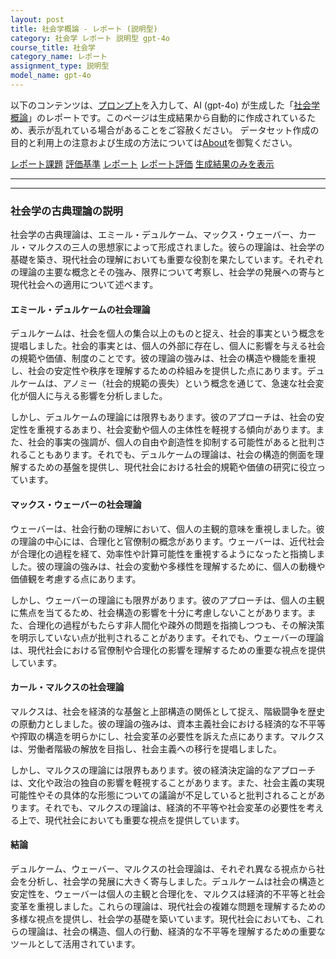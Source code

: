 ```yaml
---
layout: post
title: 社会学概論 - レポート (説明型)
category: 社会学 レポート 説明型 gpt-4o
course_title: 社会学
category_name: レポート
assignment_type: 説明型
model_name: gpt-4o
---
```


以下のコンテンツは、[プロンプト](http://127.0.0.1:8000/generated/社会学/gpt-4o/prompt_レポート-説明型.md)を入力して、AI (gpt-4o) が生成した「[社会学概論](/contents/社会学/)」のレポートです。このページは生成結果から自動的に作成されているため、表示が乱れている場合があることをご容赦ください。
データセット作成の目的と利用上の注意および生成の方法については[About](/About)を御覧ください。

[レポート課題](../レポート課題-説明型)
[評価基準](../評価基準-説明型)
[レポート](../レポート-説明型)
[レポート評価](../レポート評価-説明型)
[生成結果のみを表示](http://127.0.0.1:8000/generated/社会学/gpt-4o/レポート-説明型.md)
  

***
***
  
### 社会学の古典理論の説明

社会学の古典理論は、エミール・デュルケーム、マックス・ウェーバー、カール・マルクスの三人の思想家によって形成されました。彼らの理論は、社会学の基礎を築き、現代社会の理解においても重要な役割を果たしています。それぞれの理論の主要な概念とその強み、限界について考察し、社会学の発展への寄与と現代社会への適用について述べます。

#### エミール・デュルケームの社会理論

デュルケームは、社会を個人の集合以上のものと捉え、社会的事実という概念を提唱しました。社会的事実とは、個人の外部に存在し、個人に影響を与える社会の規範や価値、制度のことです。彼の理論の強みは、社会の構造や機能を重視し、社会の安定性や秩序を理解するための枠組みを提供した点にあります。デュルケームは、アノミー（社会的規範の喪失）という概念を通じて、急速な社会変化が個人に与える影響を分析しました。

しかし、デュルケームの理論には限界もあります。彼のアプローチは、社会の安定性を重視するあまり、社会変動や個人の主体性を軽視する傾向があります。また、社会的事実の強調が、個人の自由や創造性を抑制する可能性があると批判されることもあります。それでも、デュルケームの理論は、社会の構造的側面を理解するための基盤を提供し、現代社会における社会的規範や価値の研究に役立っています。

#### マックス・ウェーバーの社会理論

ウェーバーは、社会行動の理解において、個人の主観的意味を重視しました。彼の理論の中心には、合理化と官僚制の概念があります。ウェーバーは、近代社会が合理化の過程を経て、効率性や計算可能性を重視するようになったと指摘しました。彼の理論の強みは、社会の変動や多様性を理解するために、個人の動機や価値観を考慮する点にあります。

しかし、ウェーバーの理論にも限界があります。彼のアプローチは、個人の主観に焦点を当てるため、社会構造の影響を十分に考慮しないことがあります。また、合理化の過程がもたらす非人間化や疎外の問題を指摘しつつも、その解決策を明示していない点が批判されることがあります。それでも、ウェーバーの理論は、現代社会における官僚制や合理化の影響を理解するための重要な視点を提供しています。

#### カール・マルクスの社会理論

マルクスは、社会を経済的な基盤と上部構造の関係として捉え、階級闘争を歴史の原動力としました。彼の理論の強みは、資本主義社会における経済的な不平等や搾取の構造を明らかにし、社会変革の必要性を訴えた点にあります。マルクスは、労働者階級の解放を目指し、社会主義への移行を提唱しました。

しかし、マルクスの理論には限界もあります。彼の経済決定論的なアプローチは、文化や政治の独自の影響を軽視することがあります。また、社会主義の実現可能性やその具体的な形態についての議論が不足していると批判されることがあります。それでも、マルクスの理論は、経済的不平等や社会変革の必要性を考える上で、現代社会においても重要な視点を提供しています。

#### 結論

デュルケーム、ウェーバー、マルクスの社会理論は、それぞれ異なる視点から社会を分析し、社会学の発展に大きく寄与しました。デュルケームは社会の構造と安定性を、ウェーバーは個人の主観と合理化を、マルクスは経済的不平等と社会変革を重視しました。これらの理論は、現代社会の複雑な問題を理解するための多様な視点を提供し、社会学の基礎を築いています。現代社会においても、これらの理論は、社会の構造、個人の行動、経済的な不平等を理解するための重要なツールとして活用されています。
